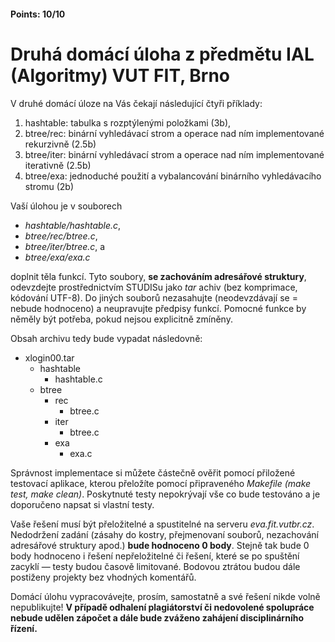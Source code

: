#### Points: 10/10

# Druhá domácí úloha z předmětu IAL (Algoritmy) VUT FIT, Brno

V druhé domácí úloze na Vás čekají následující čtyři příklady:

1. hashtable: tabulka s rozptýlenými položkami (3b),
2. btree/rec: binární vyhledávací strom a operace nad ním implementované rekurzivně (2.5b)
3. btree/iter: binární vyhledávací strom a operace nad ním implementované iterativně (2.5b)
4. btree/exa: jednoduché použití a vybalancování binárního vyhledávacího stromu (2b)

Vaší úlohou je v souborech

- _hashtable/hashtable.c_,
- _btree/rec/btree.c_,
- _btree/iter/btree.c_, a
- _btree/exa/exa.c_

doplnit těla funkcí. Tyto soubory, **se zachováním adresářové struktury**, odevzdejte prostřednictvím STUDISu jako _tar_ achiv (bez komprimace, kódování UTF-8). Do jiných souborů nezasahujte (neodevzdávají se = nebude hodnoceno) a neupravujte předpisy funkcí. Pomocné funkce by něměly být potřeba, pokud nejsou explicitně zmíněny.

Obsah archivu tedy bude vypadat následovně:

- xlogin00.tar
  - hashtable
    - hashtable.c
  - btree
    - rec
      - btree.c
    - iter
      - btree.c
    - exa
      - exa.c

Správnost implementace si můžete částečně ověřit pomocí přiložené testovací aplikace, kterou přeložíte pomocí připraveného _Makefile (make test, make clean)_. Poskytnuté testy nepokrývají vše co bude testováno a je doporučeno napsat si vlastní testy.

Vaše řešení musí být přeložitelné a spustitelné na serveru _eva.fit.vutbr.cz_. Nedodržení zadání (zásahy do kostry, přejmenovaní souborů, nezachování adresářové struktury apod.) **bude hodnoceno 0 body**. Stejně tak bude 0 body hodnoceno i řešení nepřeložitelné či řešení, které se po spuštění zacyklí — testy budou časově limitované. Bodovou ztrátou budou dále postiženy projekty bez vhodných komentářů.

Domácí úlohu vypracovávejte, prosím, samostatně a své řešení nikde volně nepublikujte! **V případě odhalení plagiátorství či nedovolené spolupráce nebude udělen zápočet a dále bude zváženo zahájení disciplinárního řízení.**
